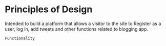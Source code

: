 # Principles of Design
 Intended to build a  platform that allows a visitor to the site to Register as a user, log in, add tweets
 and other functions related to blogging app.
 
 
 `Functionality`
